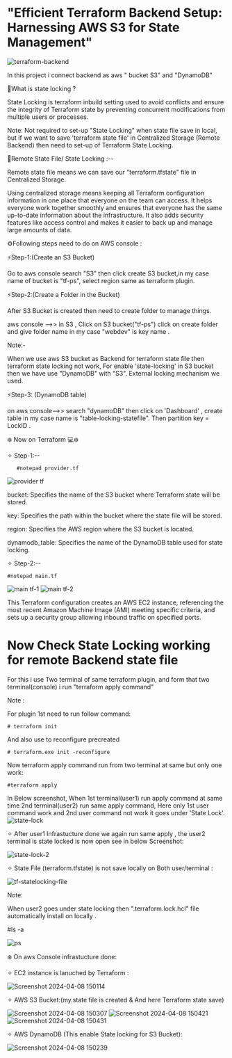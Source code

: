 # "Efficient Terraform Backend Setup: Harnessing AWS S3 for State Management"

![terraform-backend](https://github.com/Pratikshinde55/Terraform-Remote-Backend-state_locking/assets/145910708/67a5e1a5-54c6-46ea-9760-23f100722302)


In this project i connect backend as aws " bucket S3" and "DynamoDB"

🌟What is state locking ?

State Locking is terraform inbuild setting used to avoid conflicts and ensure the integrity of Terraform state by preventing concurrent modifications from multiple
users or processes.

Note: Not required to set-up "State Locking"  when state file save in local, but if we want to save 'terraform state file' in Centralized Storage (Remote Backend) then need to set-up of Terraform
State Locking.

🌟Remote State File/ State Locking :--

Remote state file means we can save our "terraform.tfstate" file in Centralized Storage.

Using centralized storage means keeping all Terraform configuration information in one place that everyone on the team can access. It helps everyone work together smoothly and ensures that 
everyone has the same up-to-date information about the infrastructure. It also adds security features like access control and makes it easier to back up and manage large amounts of data.


⚙️Following steps need to do on AWS console :

⚡Step-1:(Create an S3 Bucket)

Go to aws console search "S3" then click create S3 bucket,in my case name of bucket is "tf-ps", select region same as terraform plugin.

⚡Step-2:(Create a Folder in the Bucket)

 After S3 Bucket is created then need to create folder to manage things.

 aws console -->> in S3 , Click on S3 bucket("tf-ps") click on create folder and give folder name in my case "webdev" is key name .

 Note:-

 When we use aws S3 bucket as Backend for terraform state file then terraform state locking not work, For enable 'state-locking' in S3 bucket then we have use "DynamoDB" with "S3". 
 External locking mechanism we used.

⚡Step-3: (DynamoDB table)

on aws console-->> search "dynamoDB" then click on 'Dashboard' , create table in my case name is "table-locking-statefile". 
Then partition key = LockID .



❄️ Now on Terraform 💻❄️

✧ Step-1:--

       #notepad provider.tf

![provider tf](https://github.com/Pratikshinde55/Terraform-Remote-Backend-state_locking/assets/145910708/eaca1b18-16da-40e0-b2ee-b4212799edf3)

bucket: Specifies the name of the S3 bucket where Terraform state will be stored.

key: Specifies the path within the bucket where the state file will be stored.

region: Specifies the AWS region where the S3 bucket is located.

dynamodb_table: Specifies the name of the DynamoDB table used for state locking.


✧ Step-2:--

    #notepad main.tf

![main tf-1](https://github.com/Pratikshinde55/Terraform-Remote-Backend-state_locking/assets/145910708/69380606-fb4d-4424-b7fc-0c08510a2da9)
![main tf-2](https://github.com/Pratikshinde55/Terraform-Remote-Backend-state_locking/assets/145910708/f0decdb5-5f3b-4b15-a25f-12469d8e14b2)

This Terraform configuration creates an AWS EC2 instance, referencing the most recent Amazon Machine Image (AMI) meeting specific criteria, and sets up a security
group allowing inbound traffic on specified ports.


# Now Check State Locking working for remote Backend state file 
For this i use Two terminal of same terraform plugin, and form that two terminal(console) i run "terraform apply command"

Note : 

For plugin 1st need to run follow command:

    # terraform init
    
And also use to reconfigure precreated 

    # terraform.exe init -reconfigure

Now terraform apply command run from two terminal at same but only one work:

    #terraform apply

In Below screenshot, When 1st terminal(user1) run apply command at same time 2nd terminal(user2) run same apply command, Here only 1st user command work and 2nd user command not work 
it goes under 'State Lock'.
![state-lock](https://github.com/Pratikshinde55/Terraform-Remote-Backend-state_locking/assets/145910708/6f63d12b-d757-49b2-b05d-f16489f5cb18)

✧ After user1 Infrastucture done we again run same apply , the user2 terminal is state locked is now open see in below Screenshot: 

![state-lock-2](https://github.com/Pratikshinde55/Terraform-Remote-Backend-state_locking/assets/145910708/179e7c65-af8e-4f2d-82cb-0783c5c54ab4)


✧ State File (terraform.tfstate) is not save locally on Both user/terminal :

![tf-statelocking-file](https://github.com/Pratikshinde55/Terraform-Remote-Backend-state_locking/assets/145910708/71c3b6ca-b0ff-4aeb-82e0-d6713ca57cbc)


Note:

When user2 goes under state locking then ".terraform.lock.hcl" file automatically install on locally .

   #ls -a
   
![ps](https://github.com/Pratikshinde55/Terraform-Remote-Backend-state_locking/assets/145910708/3ffb5194-add2-4018-b102-9c34d9c279be)


❄️ On aws Console infrastucture done:


✧ EC2 instance is lanuched by Terraform  :


![Screenshot 2024-04-08 150114](https://github.com/Pratikshinde55/Terraform-Remote-Backend-state_locking/assets/145910708/c47f81ae-bc1a-44a2-88bf-46e70cc9f749)



✧ AWS S3 Bucket:(my.state file is created & And here Terraform state save)


![Screenshot 2024-04-08 150307](https://github.com/Pratikshinde55/Terraform-Remote-Backend-state_locking/assets/145910708/4e0dcf2b-2743-480d-8333-295e9823bc01)
![Screenshot 2024-04-08 150421](https://github.com/Pratikshinde55/Terraform-Remote-Backend-state_locking/assets/145910708/ed59e36f-4861-4843-a17b-d28586f1e09e)
![Screenshot 2024-04-08 150431](https://github.com/Pratikshinde55/Terraform-Remote-Backend-state_locking/assets/145910708/996f029e-f86a-4993-812b-01a070fbdc16)

✧ AWS DynamoDB (This enable State locking for S3  Bucket):


![Screenshot 2024-04-08 150239](https://github.com/Pratikshinde55/Terraform-Remote-Backend-state_locking/assets/145910708/64e1c8be-2c6e-4205-bde0-4fade7a92375)





















